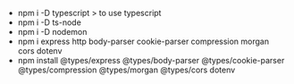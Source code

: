 - npm i -D typescript > to use typescript
- npm i -D ts-node
- npm i -D nodemon
- npm i express http body-parser cookie-parser compression morgan cors dotenv
- npm install @types/express @types/body-parser @types/cookie-parser @types/compression @types/morgan @types/cors dotenv
